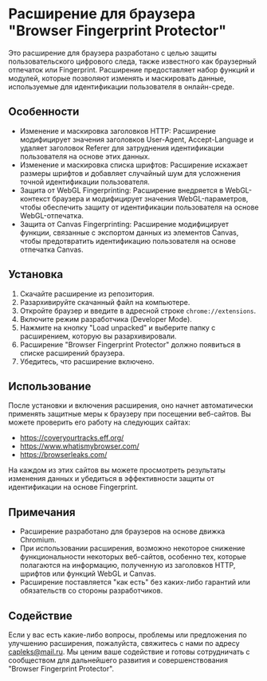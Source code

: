 # Расширение для браузера "Browser Fingerprint Protector"

Это расширение для браузера разработано с целью защиты пользовательского цифрового следа, также известного как браузерный отпечаток или Fingerprint. Расширение предоставляет набор функций и модулей, которые позволяют изменять и маскировать данные, используемые для идентификации пользователя в онлайн-среде.

## Особенности

- Изменение и маскировка заголовков HTTP: Расширение модифицирует значения заголовков User-Agent, Accept-Language и удаляет заголовок Referer для затруднения идентификации пользователя на основе этих данных.
- Изменение и маскировка списка шрифтов: Расширение искажает размеры шрифтов и добавляет случайный шум для усложнения точной идентификации пользователя.
- Защита от WebGL Fingerprinting: Расширение внедряется в WebGL-контекст браузера и модифицирует значения WebGL-параметров, чтобы обеспечить защиту от идентификации пользователя на основе WebGL-отпечатка.
- Защита от Canvas Fingerprinting: Расширение модифицирует функции, связанные с экспортом данных из элементов Canvas, чтобы предотвратить идентификацию пользователя на основе отпечатка Canvas.

## Установка

1. Скачайте расширение из репозитория.
2. Разархивируйте скачанный файл на компьютере.
3. Откройте браузер и введите в адресной строке `chrome://extensions`.
4. Включите режим разработчика (Developer Mode).
5. Нажмите на кнопку "Load unpacked" и выберите папку с расширением, которую вы разархивировали.
6. Расширение "Browser Fingerprint Protector" должно появиться в списке расширений браузера.
7. Убедитесь, что расширение включено.

## Использование

После установки и включения расширения, оно начнет автоматически применять защитные меры к браузеру при посещении веб-сайтов. Вы можете проверить его работу на следующих сайтах:

- https://coveryourtracks.eff.org/
- https://www.whatismybrowser.com/
- https://browserleaks.com/

На каждом из этих сайтов вы можете просмотреть результаты изменения данных и убедиться в эффективности защиты от идентификации на основе Fingerprint.

## Примечания

- Расширение разработано для браузеров на основе движка Chromium.
- При использовании расширения, возможно некоторое снижение функциональности некоторых веб-сайтов, особенно тех, которые полагаются на информацию, полученную из заголовков HTTP, шрифтов или функций WebGL и Canvas.
- Расширение поставляется "как есть" без каких-либо гарантий или обязательств со стороны разработчиков.

## Содействие

Если у вас есть какие-либо вопросы, проблемы или предложения по улучшению расширения, пожалуйста, свяжитесь с нами по адресу capleks@mail.ru. Мы ценим ваше содействие и готовы сотрудничать с сообществом для дальнейшего развития и совершенствования "Browser Fingerprint Protector".

